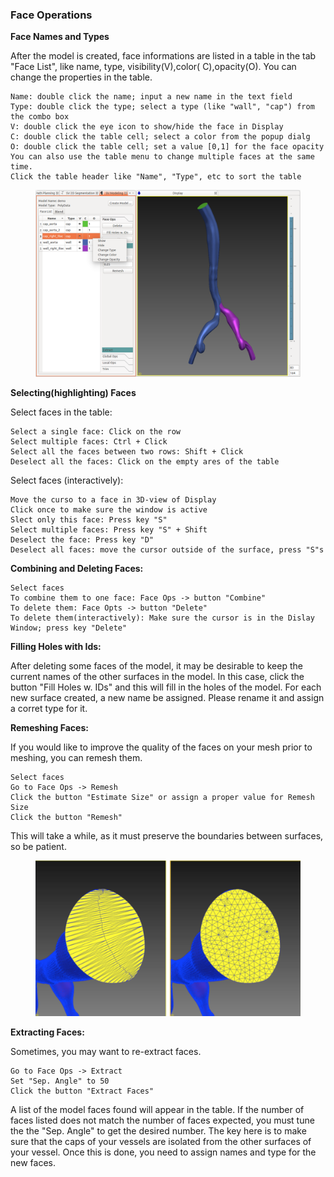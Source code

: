 ### Face Operations ###

**Face Names and Types**

After the model is created, face informations are listed in a table in the tab "Face List", like name, type, visibility(V),color( C),opacity(O). You can change the properties in the table. 

	Name: double click the name; input a new name in the text field
	Type: double click the type; select a type (like "wall", "cap") from the combo box
	V: double click the eye icon to show/hide the face in Display
	C: double click the table cell; select a color from the popup dialg
	O: double click the table cell; set a value [0,1] for the face opacity
	You can also use the table menu to change multiple faces at the same time.
	Click the table header like "Name", "Type", etc to sort the table

<figure>
  <img class="svImg svImgLg"  src="documentation/modeling/imgs/polydata/facetable.png"> 
  <figcaption class="svCaption" ></figcaption>
</figure>

**Selecting(highlighting) Faces**

Select faces in the table:

	Select a single face: Click on the row
	Select multiple faces: Ctrl + Click
	Select all the faces between two rows: Shift + Click
	Deselect all the faces: Click on the empty ares of the table

Select faces (interactively):

	Move the curso to a face in 3D-view of Display
	Click once to make sure the window is active
	Slect only this face: Press key "S"
	Select multiple faces: Press key "S" + Shift
	Deselect the face: Press key "D"
	Deselect all faces: move the cursor outside of the surface, press "S"s

**Combining and Deleting Faces:**

	Select faces
	To combine them to one face: Face Ops -> button "Combine"
	To delete them: Face Opts -> button "Delete"
	To delete them(interactively): Make sure the cursor is in the Dislay Window; press key "Delete"

**Filling Holes with Ids:**

After deleting some faces of the model, it may be desirable to keep the current names of the other surfaces in the model. In this case, click the button "Fill Holes w. IDs" and this will fill in the holes of the model. For each new surface created, a new name be assigned. Please rename it and assign a corret type for it.

**Remeshing Faces:**

If you would like to improve the quality of the faces on your mesh prior to meshing, you can remesh them.
	
	Select faces
	Go to Face Ops -> Remesh
	Click the button "Estimate Size" or assign a proper value for Remesh Size
	Click the button "Remesh"

This will take a while, as it must preserve the boundaries between surfaces, so be patient. 

<figure>
  <img class="svImg svImgMd"  src="documentation/modeling/imgs/polydata/faceremesh.png"> 
  <figcaption class="svCaption" ></figcaption>
</figure>

**Extracting Faces:**

Sometimes, you may want to re-extract faces.
	
	Go to Face Ops -> Extract
	Set "Sep. Angle" to 50
	Click the button "Extract Faces"

A list of the model faces found will appear in the table. If the number of faces listed does not match the number of faces expected, you must tune the the "Sep. Angle" to get the desired number. The key here is to make sure that the caps of your vessels are isolated from the other surfaces of your vessel. Once this is done, you need to assign names and type for the new faces. 






